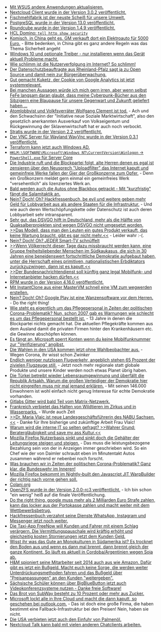 * [Mit WSUS andere Anwendungen aktualisieren.](https://www.windowspro.de/philip-lorenz/windows-package-publisher-updates-firefox-wsus-veroeffentlichen?utm_source=feedburner&utm_medium=feed&utm_campaign=Feed%3A+windowspro+%28WindowsPro%29)
* [Nextcloud Client wurde in der Version 3.0.2 veröffentlicht.](https://nextcloud.com/blog/minor-release-of-desktop-client-and-second-release-candidate-of-nextcloud-hub-20-are-here/)
* [Fischmehlfabrik ist der neuste Scheiß für unsere Umwelt.](https://netzfrauen.org/2020/09/24/gambia/)
* [PostgreSQL wurde in der Version 13.0 veröffentlicht.](https://www.postgresql.org/about/news/2077/)
* [Roundcube wurde in der Version 1.4.9 veröffentlicht.](https://roundcube.net/news/2020/09/27/update-1.4.9-released)
* [HCL Domino: `tell http show security`](http://blog.nashcom.de/nashcomblog.nsf/dx/domino-http-show-kyr-file-used.htm)
* [Komisch, in China geht es. GM verkauft dort ein Elektroauto für 5000 Euro.](https://www.golem.de/news/hongguang-mini-elektroauto-fuer-5-000-euro-verkauft-sich-extrem-gut-2009-151135.html) - Bitte bedenken, in China gibt es ganz andere Regeln was das Thema Sicherheit angeht
* [Windows 10 und optionale Treiber - nur installieren wenn das Gerät aktuell Probleme macht.](https://www.ghacks.net/2020/09/27/should-you-install-windows-10s-optional-driver-updates/)
* [Wie schlimm ist die Nutzerverfolgung im Internet? So schlimm!](https://www.kuketz-blog.de/cookie-matching-retargeting-bei-online-shops/)
* [Der Datenschutzbeauftragte aus Rheinland-Pfalz sagt ja zu Open Source und damit nein zur Bürgerüberwachung.](https://www.golem.de/news/landesdatenschutzbeauftragter-datenschuetzer-sollen-open-source-empfehlen-2009-151141.html)
* [Gut gemacht Kuketz, der Cookie von Google Analytics ist jetzt systemrelevant.](https://www.kuketz-blog.de/google-analytics-cookie-ist-nun-schon-fuer-die-funktionalitaet-der-website-unerlaesslich/)
* [Bei manchen Aussagen würde ich mich gern irren, aber wenn selbst FeFe langsam daran glaubt, dass meine Cyberpunk-Bücher aus den Sibzigern eine Blaupause für unsere Gegenwart und Zukunft geliefert haben ...](https://blog.fefe.de/?ts=a193ddfe)
* [Atomlobbyist und Volkfsverräter Wolfgang Clement ist tod.](https://blog.fefe.de/?ts=a18f6182) - Ach und den Schwachsinn der "Initiative neue Soziale Marktwirtschaft", also den gesetzlich anerkannten Ausverkauf von Volkseigentum und Rückgewinnung der Sklavenwirtschaft hat er auch noch verbockt.
* [Stratis wurde in der Version 2.2 veröffentlicht.](https://www.phoronix.com/scan.php?page=news_item&px=Stratis-2.2)
* [Der VNC Server für Wayland WayVnc wurde in der Version 0.3.1 veröffentlicht.](https://lists.freedesktop.org/archives/wayland-devel/2020-September/041635.html)
* [Terraform kann jetzt auch Windows AD.](https://4sysops.com/archives/terraform-windows-ad-provider-for-automating-active-directory/)
* [`HKLM:\SOFTWARE\Microsoft\Windows NT\CurrentVersion\Winlogon` -> `PowerShell.exe` für Server Core](https://www.windowspro.de/tipp/server-core-powershell-statt-cmdexe-starten)
* [Die Industrie ruft und die Blockpartei folgt, alte Herren denen es egal ist zensieren über den Neusprech "Uploadfilter" das Internet kaputt und gemeinfreie Werke fallen der Gier der Großkonzerne zum Opfer.](https://netzpolitik.org/2020/verschaerfungen-bei-der-urheberrechtsreform-in-deutschland/#vorschaltbanner) - Denn ein Großkonzern meldet gern einmal ein gemeinfreies Werk "versehentlich" als lizenziertes Werk an.
* [Bald werden auch die Autos ohne Blackbox getrackt - Mit "kurzfristig" fängt die Salamitaktik an.](https://www.golem.de/news/section-control-gericht-erlaubt-bundesweit-erstes-streckenradar-2009-151166.html)
* [Nein? Doch! Oh? Hackfressenbuch, be evil und weitere geben mehr Geld für Lobbyarbeit aus als andere Staaten für die Infrastruktur.](https://www.golem.de/news/google-facebook-amazon-viel-lobbyismus-wenig-transparenz-2009-151181.html) - Und wie auch deren Wertschöpfungskette oder Datenschutz ist auch deren Lobbyarbeit sehr intransparent.
* [Sehr gut, das DSVGO hilft in Deutschland, mehr als die Hälfte von Quaksalberprojekten sind wegen DSVGO nicht umgesetzt worden.](https://blog.fefe.de/?ts=a18dd338)
* [>>Das Modell, dass man den Leuten ein gutes Produkt verkauft, das keine Wartung braucht, gibt es gar nicht mehr.<<](https://blog.fefe.de/?ts=a18dcbf6) - Leider wahr :-(.
* [Nein? Doch! Oh? *JEDER* Smart-TV schnüffelt](https://blog.fefe.de/?ts=a18da92c)
* [>>Wenn Völkerrecht dieser Tage dazu missbraucht werden kann, eine Gruppe freiheitsliebender Menschen im Südkaukasus, die sich in 30 Jahren eine beneidenswert fortschrittliche Demokratie aufgebaut haben, unter die Herrschaft eines primitiven, nationalistischen Erbdiktators zurückzuzwingen, dann ist es kaputt.<<](https://martinsonneborn.de/notizen-zu-bergkarabach/)
* [>>Der Bundesnachrichtendienst soll künftig ganz legal Mobilfunk- und Internetanbieter hacken dürfen.<<](https://netzpolitik.org/2020/bnd-gesetz-eine-neue-lizenz-zum-hacken/#vorschaltbanner)
* [RPM wurde in der Version 4.16.0 veröffentlicht.](https://rpm.org/wiki/Releases/4.16.0)
* [Mit InstantClone aus einer MasterVM schnell eine VM zum wegwerden erstellen.](https://4sysops.com/archives/vcp-dcv-2020-objective-15-describe-instant-clone-architecture-and-use-cases/)
* [Nein? Doch! Oh? Google Play ist eine Wanzensoftware vor dem Herren.](https://www.kuketz-blog.de/google-play-services-die-ueberwachungswanze-von-google/) - Do the right thing!
* [Wie steht es eigentlich um das Pflegepersonal in Zeiten der politischen Corona-Problematik? Nun, schon 2007 gab es Warnungen wie schlecht es um das Pflegepersonal bestellt ist.](https://netzfrauen.org/2020/09/30/pflege-4/) - 13 Jahre in denen die Blockpartei nichts gemacht hat. Die aktuellen Pflegekräfte kommen aus dem Ausland damit die privaten Firmen hinter den Krankenhäusern etc. die Gewinne abschöpfen können.
* [Es fängt an, Microsoft sperrt Konten wenn du keine Mobilfunknummer zur "Verifizierung" angibst.](https://www.golem.de/news/online-accounts-sperrt-microsoft-neue-konten-wenn-die-telefonnummer-fehlt-2009-150809.html)
* [Die Wahlen in den USA kommen jetzt ohne Wahlbeobachter aus.](https://blog.fefe.de/?ts=a18b59cf) - Wegen Corona, ihr wisst schon *Zwinker*
* [Endlich weniger nutzlosen Flugverkehr, angeblich stehen 65 Prozent der zivielen Flugzeuge still.](https://blog.fefe.de/?ts=a18aa031) - Jetzt noch mehr regionale statt globale Produkte und unsere Kinder werden noch etwas Planet übrig haben.
* [Die Türkei betreibt wieder Lebensraumgewinnung und überfällt die Republik Artsakh. Warum die großen Verteidiger der Demokratie hier nicht eingreifen muss mir mal jemand erklären.](https://martinsonneborn.de/notizen-zu-bergkarabach-ii/) - Mit seinen 146.000 Einwohnern ist wohl einfach nicht genug Interesse für echte Demokratie vorhanden.
* [Gitlabs Gitter wird bald Teil vom Matrix-Netzwerk.](https://www.golem.de/news/open-source-chat-gitlab-verkauft-gitter-chat-an-matrix-macher-2010-151225.html)
* [Frankreich verbietet das Halten von Wildtieren im Zirkus und in Wasserparks.](https://netzfrauen.org/2020/10/01/frankreich-2/) - Wurde auch Zeit
* [>>Dr. Maria Vlaic ist neue Landesgeschäftsführerin des NABU Sachsen.<<](https://sachsen.nabu.de/news/2020/28747.html) - Danke für Ihre bisherige und zukünftige Arbeit Frau Vlaic!
* [Warum wird die interne IT so selten gefragt? >>Wahrer Grund: Beratergläubigkeit und save my ass Kultur.<<](https://forum.golem.de/kommentare/wirtschaft/digitalisierung-in-firmen-warum-it-teams-oft-uebergangen-werden/wahrer-grund-beraterglaeubigkeit-und-save-my-ass-kultur./138096,5760636,5760636,read.html#msg-5760636)
* [Mozilla Firefox Nutzerbasis sinkt und sinkt doch die Gehälter der Leitungsriege steigen und steigen.](http://calpaterson.com/mozilla.html) - Das muss die leistungsbezogene Bezahlung sein von der in Anzeigen immer geschrieben wird. So ein Chef wie der von Daimler schraubt eben im Minutentakt Autos zusammen während er nebenbei noch forscht.
* [Was brauchen wir in Zeiten der politischen Corona-Problematik? Ganz klar, die Bundeswehr im Inneren!](https://tuxproject.de/blog/2020/10/si-vis-pacem-para-bellum-11/)
* [Mozilla Firefox bekommt im Nightly-built den Javascript JIT WarpBuilder der richtig nach vorne gehen soll.](https://groups.google.com/forum/#!topic/mozilla.dev.platform/1PHhxBxSehQ)
* [Colani.org](https://www.colani.org)
* [OpenZFS wurde in der Version 2.0.0-rc3 veröffentlicht.](https://github.com/openzfs/zfs/releases/tag/zfs-2.0.0-rc3) - Ich bin schon "ein wenig" heiß auf die finale Veröffentlichung.
* [Do the right thing, google muss mehr als 2 Milliarden Euro Strafe zahlen, kann das locker aus der Portokasse zahlen und macht weiter mit dem Wettbewerbsbetrug.](https://www.golem.de/news/trotz-eu-milliardenstrafe-preisportale-sehen-sich-weiter-von-google-unterdrueckt-2010-151252.html)
* [Hackfressenbuch verzahnt seine Dienste WhatsApp, Instagram und Messenger jetzt noch weiter.](https://netzpolitik.org/2020/bits-facebook-will-vollendete-tatsachen-schaffen/)
* [Die Taxi-App FreeNow will Kunden und Fahrer mit einem Schlag verärgern. Die Vermittlungspauschale wird kräftig erhöht und gleichzeitig kosten Stornierungen jetzt dem Kunden Geld.](https://www.golem.de/news/taxi-app-free-now-fuehrt-strafgebuehren-fuer-stornierungen-ein-2010-151242.html)
* [Wisst ihr was das Gute an Monokulturen in Südamerika ist? Es trocknet den Boden aus und wenn es dann mal brennt, dann brennt gleich der ganze Kontinent. So läuft es aktuell in Cordoba/Argentinien wegen Soja ab.](https://netzfrauen.org/2020/10/01/cordoba/)
* [H&M spioniert seine Mitarbeiter seit 2014 auch aus wie Amazon. Dafür gibt es jetzt ein Bußgeld. Macht euch keine Sorge, die werden weiter Unterdrückungsmethoden fahren und das Bußgeld über "Preisanpassungen" an den Kunden "weitergeben".](https://www.golem.de/news/datenschutz-millionenbussgeld-gegen-h-m-wegen-ausspaehung-in-callcenter-2010-151240.html)
* [Sächsische Schüler können über BigBlueButton jetzt auch Videokonferenzsysteme nutzen - Danke freie Software!](https://www.bildung.sachsen.de/blog/index.php/2020/10/01/neuer-videokonferenzdienst-macht-unterricht-bei-pandemiebedingten-schulschliessungen-moeglich/)
* [Das Brot von SubWay besteht zu 10 Prozent oder mehr aus Zucker.](https://blog.fefe.de/?ts=a1889082)
* [Microsoft lockt alle in Ihre Cloud und macht die dann kaputt, so geschehen bei outlook.com.](https://blog.fefe.de/?ts=a1888edf) - Das ist doch eine große Firma, die haben bestimmt eine Fallback-Infrastruktur bei den Preisen! Nein, haben sie nicht.
* [Die USA verbieten jetzt auch den Einfuhr von Palmenöl.](https://netzfrauen.org/2020/10/03/palmoel-3/)
* [Nextcloud Talk kann bald mit vielen anderen Chatclients arbeiten.](https://nextcloud.com/blog/bridging-chat-services-in-talk/)

